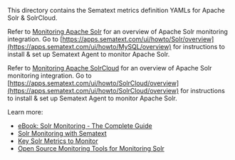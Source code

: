 This directory contains the Sematext metrics definition YAMLs for Apache Solr & SolrCloud. 

Refer to [Monitoring Apache Solr](https://sematext.com/docs/integration/solr/) for an overview of 
Apache Solr monitoring integration. Go to [https://apps.sematext.com/ui/howto/Solr/overview](https://apps.sematext.com/ui/howto/MySQL/overview) for instructions to install & set up Sematext Agent to monitor Apache Solr.

Refer to [Monitoring Apache SolrCloud](https://sematext.com/docs/integration/solrcloud/) for an overview of 
Apache Solr monitoring integration. Go to [https://apps.sematext.com/ui/howto/SolrCloud/overview](https://apps.sematext.com/ui/howto/SolrCloud/overview) for instructions to install & set up Sematext Agent to monitor Apache Solr.

Learn more:
- [eBook: Solr Monitoring - The Complete Guide](https://sematext.com/resources/solr-monitoring-ebook/)
- [Solr Monitoring with Sematext](https://sematext.com/blog/solr-monitoring-made-easy-with-sematext/)
- [Key Solr Metrics to Monitor](https://sematext.com/blog/solr-key-metrics-to-monitor/)
- [Open Source Monitoring Tools for Monitoring Solr](https://sematext.com/blog/solr-open-source-monitoring-tools/)

